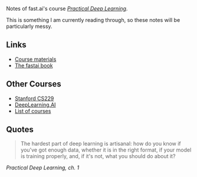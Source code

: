 Notes of fast.ai's course [*Practical Deep Learning*](https://course.fast.ai/).

This is something I am currently reading through, so these notes will be particularly messy.

## Links

- [Course materials](https://course.fast.ai/)
- [The fastai book](https://github.com/fastai/fastbook)

## Other Courses

- [Stanford CS229](https://cs229.stanford.edu/)
- [DeepLearning.AI](https://www.deeplearning.ai/)
- [List of courses](https://github.com/SkalskiP/courses)

## Quotes

>The hardest part of deep learning is artisanal: how do you know if you've got enough data, whether it is in the right format, if your model is training properly, and, if it's not, what you should do about it?

<cite>Practical Deep Learning, ch. 1</cite>
